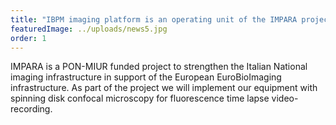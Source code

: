 ```yaml
---
title: "IBPM imaging platform is an operating unit of the IMPARA project: Imaging from molecules to preclinic"
featuredImage: ../uploads/news5.jpg
order: 1
---
```


IMPARA is a PON-MIUR funded project to strengthen the Italian National imaging infrastructure in support of the European EuroBioImaging infrastructure. As part of the project we will implement our equipment with spinning disk confocal microscopy for fluorescence time lapse video-recording.
